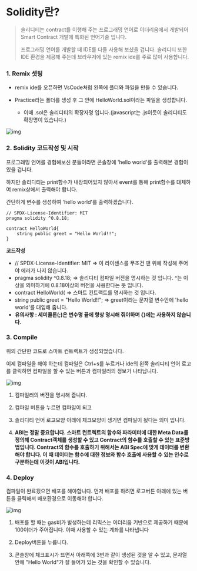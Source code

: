 # Solidity란?

> 솔리디티는 contract를 이행해 주는 프로그래밍 언어로 이더리움에서 개발되어 Smart Contract 개발에 특화된 언어기술 입니다.
>
> 프로그래밍 언어를 개발할 때 IDE를 다들 사용해 보셨을 겁니다. 솔리디티 또한 IDE 환경을 제공해 주는데 브라우저에 있는 remix ide를 주로 많이 사용합니다.

### **1. Remix 셋팅**

- remix ide를 오픈하면 VsCode처럼 왼쪽에 폴더와 파일을 만들 수 있습니다.

- Practice라는 폴더를 생성 후 그 안에 HelloWorld.sol이라는 파일을 생성합니다.
  - 이때 .sol은 솔리디티의 확장자명 입니다.(javascript는 .js이듯이 솔리디티도 확장명이 있습니다.)

![img](https://blog.kakaocdn.net/dn/4bb1c/btr9YkCOlXs/WcklIv0rdUGrUYCEDDRdLk/img.png)

### 2. **Solidity 코드작성 및 시작**

프로그래밍 언어를 경험해보신 분들이라면 콘솔창에 'hello world'를 출력해본 경험이 있을 겁니다.

하지만 솔리디티는 print함수가 내장되어있지 않아서 event를 통해 print함수를 대체하여 remix상에서 출력해야 합니다.

간단하게 변수를 생성하여 'hello world'를 출력하겠습니다.

```solidity
// SPDX-License-Identifier: MIT
pragma solidity ^0.8.18;

contract HelloWorld{
    string public greet = "Hello World!!";
}
```

**코드작성**

- // SPDX-License-Identifier: MIT => 이 라이센스를 무조건 맨 위에 작성해 주어야 에러가 나지 않습니다.
- pragma solidity ^0.8.18; => 솔리디티 컴파일 버전을 명시하는 것 입니다. ^는 이상을 의미하기에 0.8.18이상의 버전을 사용한다는 뜻 입니다.
- contract HelloWorld{ => 스마트 컨트랙트를 명시하는 것 입니다.
- string public greet = "Hello World!!"; => greet이라는 문자열 변수안에 'hello world'를 대입해 줍니다.
- **유의사항 : 세미콜론(;)은 변수명 끝에 항상 명시해 줘야하며 {}에는 사용하지 않습니다.**

### **3. Compile**

위의 간단한 코드로 스마트 컨트렉트가 생성되었습니다.

이제 컴파일을 해야 하는데 컴파일은 Ctrl+s를 누르거나 ide의 왼쪽 솔리디티 언어 로고를 클릭하면 컴파일을 할 수 있는 버튼과 컴파일러의 정보가 나타납니다.

![img](https://blog.kakaocdn.net/dn/bASgps/btr95qgT0V2/gXURuV3xWZeRs6D6sx7SWk/img.png)

1. 컴파일러의 버전을 명시해 줍니다.

2. 컴파일 버튼을 누르면 컴파일이 되고

3. 솔리디티 언어 로고모양 아래에 체크모양이 생기면 컴파일이 됬다는 의미 입니다.

4. **ABI는 정말 중요합니다. 스마트 컨트렉트의 함수와 파라미터에 대한 Meta Data를 정의해 Contract객체를 생성할 수 있고 Contract의 함수를 호출할 수 있는 표준방법입니다. Contract의 함수를 호출하기 위해서는 ABI Spec에 맞게 데이터를 변환해야 합니다. 이 때 데이터는 함수에 대한 정보와 함수 호출에 사용할 수 있는 인수로 구분하는데 이것이 ABI입니다.**

### **4. Deploy**

컴파일이 완료됬으면 배포를 해야합니다. 먼저 배포를 하려면 로고버튼 아래에 있는 버튼을 클릭해서 배포환경으로 이동해야 합니다.

![img](https://blog.kakaocdn.net/dn/bnWuvc/btr91TdmAvI/LrtWtTok0J0LzjGnrAFK61/img.png)

1. 배포를 할 때는 gas비가 발생하는데 리믹스는 이더리움 기반으로 제공하기 때문에 100이더가 주어집니다. 이때 사용할 수 있는 계좌를 나타냅니다

2. Deploy버튼을 누릅니다.

3. 콘솔창에 체크표시가 뜨면서 아래쪽에 3번과 같이 생성된 것을 알 수 있고, 문자열 안에 "Hello World"가 잘 들어가 있는 것을 확인할 수 있습니다.

 